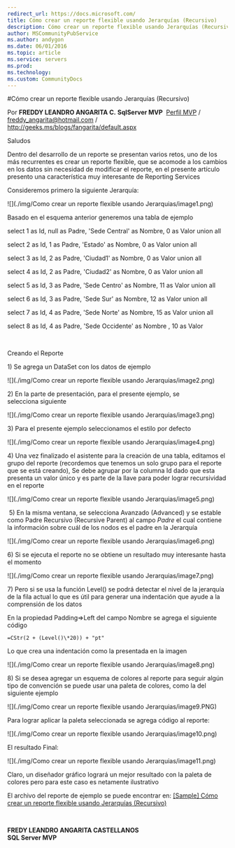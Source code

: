 ```yaml
---
redirect_url: https://docs.microsoft.com/
title: Cómo crear un reporte flexible usando Jerarquías (Recursivo)
description: Cómo crear un reporte flexible usando Jerarquías (Recursivo)
author: MSCommunityPubService
ms.author: andygon
ms.date: 06/01/2016
ms.topic: article
ms.service: servers
ms.prod: 
ms.technology:
ms.custom: CommunityDocs
---
```


#Cómo crear un reporte flexible usando Jerarquías (Recursivo)



Por **FREDDY LEANDRO ANGARITA C.**
**SqlServer MVP** 
[Perfil MVP](https://mvp.support.microsoft.com/es-es/mvp/Freddy%20Leandro%20Angarita%20Castellanos-4028407) / <freddy_angarita@hotmail.com> / <http://geeks.ms/blogs/fangarita/default.aspx>

Saludos

Dentro del desarrollo de un reporte se presentan varios retos, uno de
los más recurrentes es crear un reporte flexible, que se acomode a los
cambios en los datos sin necesidad de modificar el reporte, en el
presente artículo presento una característica muy interesante de
Reporting Services

Consideremos primero la siguiente Jerarquía:

![](./img/Como crear un reporte flexible usando Jerarquias/image1.png)
 

Basado en el esquema anterior generemos una tabla de ejemplo

select 1 as Id, null as Padre, 'Sede Central' as Nombre, 0 as Valor
union all

select 2 as Id, 1 as Padre, 'Estado' as Nombre, 0 as Valor union all

select 3 as Id, 2 as Padre, 'Ciudad1' as Nombre, 0 as Valor union all

select 4 as Id, 2 as Padre, 'Ciudad2' as Nombre, 0 as Valor union all

select 5 as Id, 3 as Padre, 'Sede Centro' as Nombre, 11 as Valor union
all

select 6 as Id, 3 as Padre, 'Sede Sur' as Nombre, 12 as Valor union all

select 7 as Id, 4 as Padre, 'Sede Norte' as Nombre, 15 as Valor union
all

select 8 as Id, 4 as Padre, 'Sede Occidente' as Nombre , 10 as Valor

 

Creando el Reporte

1\) Se agrega un DataSet con los datos de ejemplo

![](./img/Como crear un reporte flexible usando Jerarquias/image2.png)

2\) En la parte de presentación, para el presente ejemplo, se
selecciona siguiente

![](./img/Como crear un reporte flexible usando Jerarquias/image3.png)

3\) Para el presente ejemplo seleccionamos el estilo por defecto 

![](./img/Como crear un reporte flexible usando Jerarquias/image4.png)

4\) Una vez finalizado el asistente para la creación de una tabla,
editamos el grupo del reporte (recordemos que tenemos un solo grupo para
el reporte que se está creando), Se debe agrupar por la columna Id dado
que esta presenta un valor único y es parte de la llave para poder
lograr recursividad en el reporte

![](./img/Como crear un reporte flexible usando Jerarquias/image5.png)

 5) En la misma ventana, se selecciona Avanzado (Advanced) y se estable
como Padre Recursivo (Recursive Parent) al campo *Padre* el cual
contiene la información sobre cuál de los nodos es el padre en la
Jerarquía

![](./img/Como crear un reporte flexible usando Jerarquias/image6.png)

6\) Si se ejecuta el reporte no se obtiene un resultado muy interesante
hasta el momento

![](./img/Como crear un reporte flexible usando Jerarquias/image7.png)

7\) Pero si se usa la función Level() se podrá detectar el nivel de la
jerarquía de la fila actual lo que es útil para generar una indentación
que ayude a la comprensión de los datos

En la propiedad Padding=&gt;Left del campo Nombre se agrega el siguiente
código

    =CStr(2 + (Level()\*20)) + "pt"

Lo que crea una indentación como la presentada en la imagen

![](./img/Como crear un reporte flexible usando Jerarquias/image8.png)

8\) Si se desea agregar un esquema de colores al reporte para seguir
algún tipo de convención se puede usar una paleta de colores, como la
del siguiente ejemplo

![](./img/Como crear un reporte flexible usando Jerarquias/image9.PNG)

Para lograr aplicar la paleta seleccionada se agrega código al reporte:

![](./img/Como crear un reporte flexible usando Jerarquias/image10.png)


El resultado Final:

![](./img/Como crear un reporte flexible usando Jerarquias/image11.png)


Claro, un diseñador gráfico logrará un mejor resultado con la paleta de
colores pero para este caso es netamente ilustrativo

El archivo del reporte de ejemplo se puede encontrar en: [\[Sample\]
Cómo crear un reporte flexible usando Jerarquías
(Recursivo)](http://geeks.ms/blogs/fangarita/archive/2012/12/11/sample-c-243-mo-crear-un-reporte-flexible-usando-jerarqu-237-as-recursivo.aspx)

 

**FREDY LEANDRO ANGARITA CASTELLANOS\
SQL Server MVP**




